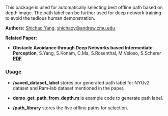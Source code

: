 This package is used for automatically selecting best offline path based on depth image. The path label can be further used for deep network training to avoid the tedious human demonstration.


**Authors:** [Shichao Yang](http://www.frc.ri.cmu.edu/~syang/),  shichaoy@andrew.cmu.edu

**Related Paper:**

* **Obstacle Avoidance through Deep Networks based Intermediate Perception**, S.Yang, S.Konam, C.Ma, S.Rosenthal, M.Veloso, S.Scherer  [**PDF**](https://arxiv.org/pdf/1704.08759.pdf)


### Usage
* **/saved_dataset_label** stores our generated path label for NYUv2 dataset and Ram-lab dataset mentioned in the paper.

* **demo_get_path_from_depth.m** is example code to generate path label.

* **/path_library** stores the five offline paths for selection.
